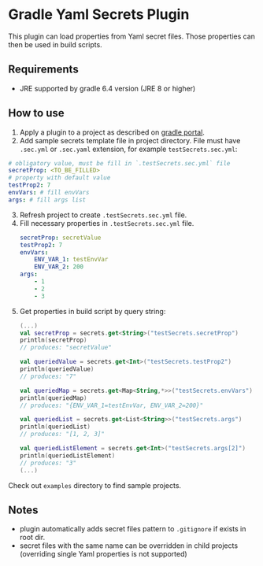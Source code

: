 # Gradle Yaml Secrets Plugin
This plugin can load properties from Yaml secret files.
Those properties can then be used in build scripts.

## Requirements
* JRE supported by gradle 6.4 version (JRE 8 or higher)

## How to use
1. Apply a plugin to a project as described on [gradle portal](https://plugins.gradle.org/plugin/com.pswidersk.yaml-secrets-plugin).
2. Add sample secrets template file in project directory. File must have `.sec.yml` or `.sec.yaml` extension, for example `testSecrets.sec.yml`:
```yaml
# obligatory value, must be fill in `.testSecrets.sec.yml` file
secretProp: <TO_BE_FILLED>
# property with default value
testProp2: 7
envVars: # fill envVars
args: # fill args list
```
3. Refresh project to create `.testSecrets.sec.yml` file.
4. Fill necessary properties in `.testSecrets.sec.yml` file.
    ```yaml
    secretProp: secretValue
    testProp2: 7
    envVars:
        ENV_VAR_1: testEnvVar
        ENV_VAR_2: 200
    args: 
        - 1
        - 2
        - 3
    ```
5. Get properties in build script by query string:
    ```kotlin
    (...)
    val secretProp = secrets.get<String>("testSecrets.secretProp")
    println(secretProp)
    // produces: "secretValue"
    
    val queriedValue = secrets.get<Int>("testSecrets.testProp2")
    println(queriedValue)
    // produces: "7"
    
    val queriedMap = secrets.get<Map<String,*>>("testSecrets.envVars")
    println(queriedMap)
    // produces: "{ENV_VAR_1=testEnvVar, ENV_VAR_2=200}"
    
    val queriedList = secrets.get<List<String>>("testSecrets.args")
    println(queriedList)
    // produces: "[1, 2, 3]"
    
    val queriedListElement = secrets.get<Int>("testSecrets.args[2]")
    println(queriedListElement)
    // produces: "3"
    (...)
    ```

Check out `examples` directory to find sample projects.

## Notes
* plugin automatically adds secret files pattern to `.gitignore` if exists in root dir.
* secret files with the same name can be overridden in child projects (overriding single Yaml properties is not supported) 